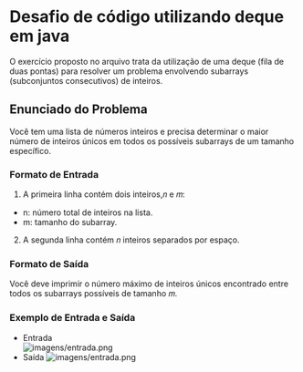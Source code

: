 # Desafio de código utilizando deque em java

O exercício proposto no arquivo trata da utilização de uma deque (fila de duas pontas) para resolver um problema envolvendo subarrays (subconjuntos consecutivos) de inteiros.

## Enunciado do Problema
Você tem uma lista de números inteiros e precisa determinar o maior número de inteiros únicos em todos os possíveis subarrays de um tamanho específico.

### Formato de Entrada
1. A primeira linha contém dois inteiros,𝑛 e 𝑚:
- n: número total de inteiros na lista.
- m: tamanho do subarray.
2. A segunda linha contém 𝑛 inteiros separados por espaço.

### Formato de Saída
Você deve imprimir o número máximo de inteiros únicos encontrado entre todos os subarrays possíveis de tamanho 
𝑚.

### Exemplo de Entrada e Saída
- Entrada\
![imagens/entrada.png](imagens/entrada.png)
- Saída
![imagens/entrada.png](imagens/entrada.png)


